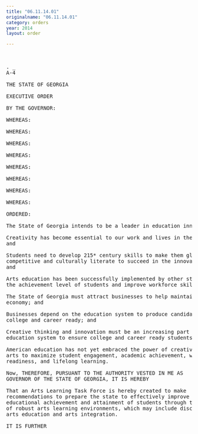 ```yaml
---
title: "06.11.14.01"
originalname: "06.11.14.01"
category: orders
year: 2014
layout: order

---
```

<pre>
 

. _
A-4

THE STATE OF GEORGIA

EXECUTIVE ORDER

BY THE GOVERNOR:

WHEREAS:

WHEREAS:

WHEREAS:

WHEREAS:

WHEREAS:

WHEREAS:

WHEREAS:

WHEREAS:

ORDERED:

The State of Georgia intends to be a leader in education innovation; and

Creativity has become essential to our work and lives in the 215* century;
and

Students need to develop 215* century skills to make them globally
competitive and culturally literate to succeed in the innovation economy;
and

Arts education has been successfully implemented by other states to raise
the achievement level of students and improve workforce skills; and

The State of Georgia must attract businesses to help maintain its vibrant
economy; and

Businesses depend on the education system to produce candidates that are
college and career ready; and

Creative thinking and innovation must be an increasing part of our
education system to ensure college and career ready students; and

American education has not yet embraced the power of creativity and the
arts to maximize student engagement, academic achievement, workforce
readiness, and lifelong learning.

Now, THEREFORE, PURSUANT TO THE AUTHORITY VESTED IN ME AS
GOVERNOR OF THE STATE OF GEORGIA, IT IS HEREBY

That an Arts Learning Task Force is hereby created to make
recommendations to prepare the state to effectively improve the
educational achievement and attainment of students through the creation
of robust arts learning environments, which may include discipline~based
arts education and arts integration.

IT IS FURTHER

</pre>
